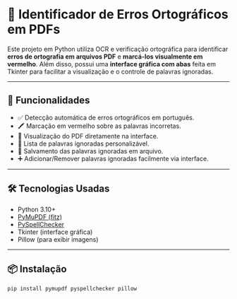 # 📝 Identificador de Erros Ortográficos em PDFs

Este projeto em Python utiliza OCR e verificação ortográfica para identificar **erros de ortografia em arquivos PDF** e **marcá-los visualmente em vermelho**. Além disso, possui uma **interface gráfica com abas** feita em Tkinter para facilitar a visualização e o controle de palavras ignoradas.

---

## 📸 Funcionalidades

- ✅ Detecção automática de erros ortográficos em português.
- 🖍️ Marcação em vermelho sobre as palavras incorretas.
- 📂 Visualização do PDF diretamente na interface.
- 🚫 Lista de palavras ignoradas personalizável.
- 💾 Salvamento das palavras ignoradas em arquivo.
- ➕ Adicionar/Remover palavras ignoradas facilmente via interface.

---

## 🛠️ Tecnologias Usadas

- Python 3.10+
- [PyMuPDF (fitz)](https://pymupdf.readthedocs.io/)
- [PySpellChecker](https://github.com/barrust/pyspellchecker)
- Tkinter (interface gráfica)
- Pillow (para exibir imagens)

---

## 📦 Instalação

```bash
pip install pymupdf pyspellchecker pillow
